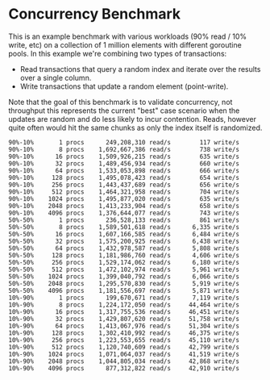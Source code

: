 # Concurrency Benchmark

This is an example benchmark with various workloads (90% read / 10% write, etc) on a collection of 1 million elements with different goroutine pools. In this example we're combining two types of transactions:
 * Read transactions that query a random index and iterate over the results over a single column.
 * Write transactions that update a random element (point-write).

Note that the goal of this benchmark is to validate concurrency, not throughput this represents the current "best" case scenario when the updates are random and do less likely to incur contention. Reads, however quite often would hit the same chunks as only the index itself is randomized.

```
90%-10%       1 procs      249,208,310 read/s        117 write/s
90%-10%       8 procs    1,692,667,386 read/s        738 write/s
90%-10%      16 procs    1,509,926,215 read/s        635 write/s
90%-10%      32 procs    1,489,456,934 read/s        660 write/s
90%-10%      64 procs    1,533,053,898 read/s        666 write/s
90%-10%     128 procs    1,495,078,423 read/s        654 write/s
90%-10%     256 procs    1,443,437,689 read/s        656 write/s
90%-10%     512 procs    1,464,321,958 read/s        704 write/s
90%-10%    1024 procs    1,495,877,020 read/s        635 write/s
90%-10%    2048 procs    1,413,233,904 read/s        658 write/s
90%-10%    4096 procs    1,376,644,077 read/s        743 write/s
50%-50%       1 procs      236,528,133 read/s        861 write/s
50%-50%       8 procs    1,589,501,618 read/s      6,335 write/s
50%-50%      16 procs    1,607,166,585 read/s      6,484 write/s
50%-50%      32 procs    1,575,200,925 read/s      6,438 write/s
50%-50%      64 procs    1,432,978,587 read/s      5,808 write/s
50%-50%     128 procs    1,181,986,760 read/s      4,606 write/s
50%-50%     256 procs    1,529,174,062 read/s      6,180 write/s
50%-50%     512 procs    1,472,102,974 read/s      5,961 write/s
50%-50%    1024 procs    1,399,040,792 read/s      6,066 write/s
50%-50%    2048 procs    1,295,570,830 read/s      5,919 write/s
50%-50%    4096 procs    1,181,556,697 read/s      5,871 write/s
10%-90%       1 procs      199,670,671 read/s      7,119 write/s
10%-90%       8 procs    1,224,172,050 read/s     44,464 write/s
10%-90%      16 procs    1,317,755,536 read/s     46,451 write/s
10%-90%      32 procs    1,429,807,620 read/s     51,758 write/s
10%-90%      64 procs    1,413,067,976 read/s     51,304 write/s
10%-90%     128 procs    1,302,410,992 read/s     46,375 write/s
10%-90%     256 procs    1,223,553,655 read/s     45,110 write/s
10%-90%     512 procs    1,120,740,609 read/s     42,799 write/s
10%-90%    1024 procs    1,071,064,037 read/s     41,519 write/s
10%-90%    2048 procs    1,044,805,034 read/s     42,868 write/s
10%-90%    4096 procs      877,312,822 read/s     42,910 write/s
```